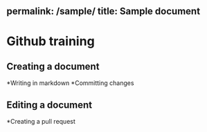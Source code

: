 permalink: /sample/
title: Sample document
---
# Github training

## Creating a document

*Writing in markdown
*Committing changes

## Editing a document

*Creating a pull request
